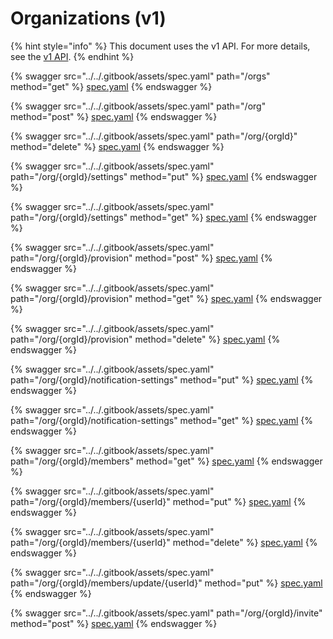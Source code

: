 # Organizations (v1)

{% hint style="info" %}
This document uses the v1 API. For more details, see the [v1 API](../v1-api.md).
{% endhint %}

{% swagger src="../../.gitbook/assets/spec.yaml" path="/orgs" method="get" %}
[spec.yaml](../../.gitbook/assets/spec.yaml)
{% endswagger %}

{% swagger src="../../.gitbook/assets/spec.yaml" path="/org" method="post" %}
[spec.yaml](../../.gitbook/assets/spec.yaml)
{% endswagger %}

{% swagger src="../../.gitbook/assets/spec.yaml" path="/org/{orgId}" method="delete" %}
[spec.yaml](../../.gitbook/assets/spec.yaml)
{% endswagger %}

{% swagger src="../../.gitbook/assets/spec.yaml" path="/org/{orgId}/settings" method="put" %}
[spec.yaml](../../.gitbook/assets/spec.yaml)
{% endswagger %}

{% swagger src="../../.gitbook/assets/spec.yaml" path="/org/{orgId}/settings" method="get" %}
[spec.yaml](../../.gitbook/assets/spec.yaml)
{% endswagger %}

{% swagger src="../../.gitbook/assets/spec.yaml" path="/org/{orgId}/provision" method="post" %}
[spec.yaml](../../.gitbook/assets/spec.yaml)
{% endswagger %}

{% swagger src="../../.gitbook/assets/spec.yaml" path="/org/{orgId}/provision" method="get" %}
[spec.yaml](../../.gitbook/assets/spec.yaml)
{% endswagger %}

{% swagger src="../../.gitbook/assets/spec.yaml" path="/org/{orgId}/provision" method="delete" %}
[spec.yaml](../../.gitbook/assets/spec.yaml)
{% endswagger %}

{% swagger src="../../.gitbook/assets/spec.yaml" path="/org/{orgId}/notification-settings" method="put" %}
[spec.yaml](../../.gitbook/assets/spec.yaml)
{% endswagger %}

{% swagger src="../../.gitbook/assets/spec.yaml" path="/org/{orgId}/notification-settings" method="get" %}
[spec.yaml](../../.gitbook/assets/spec.yaml)
{% endswagger %}

{% swagger src="../../.gitbook/assets/spec.yaml" path="/org/{orgId}/members" method="get" %}
[spec.yaml](../../.gitbook/assets/spec.yaml)
{% endswagger %}

{% swagger src="../../.gitbook/assets/spec.yaml" path="/org/{orgId}/members/{userId}" method="put" %}
[spec.yaml](../../.gitbook/assets/spec.yaml)
{% endswagger %}

{% swagger src="../../.gitbook/assets/spec.yaml" path="/org/{orgId}/members/{userId}" method="delete" %}
[spec.yaml](../../.gitbook/assets/spec.yaml)
{% endswagger %}

{% swagger src="../../.gitbook/assets/spec.yaml" path="/org/{orgId}/members/update/{userId}" method="put" %}
[spec.yaml](../../.gitbook/assets/spec.yaml)
{% endswagger %}

{% swagger src="../../.gitbook/assets/spec.yaml" path="/org/{orgId}/invite" method="post" %}
[spec.yaml](../../.gitbook/assets/spec.yaml)
{% endswagger %}

